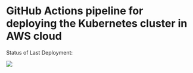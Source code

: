 # GitHub Actions pipeline for deploying the Kubernetes cluster in AWS cloud

Status of Last Deployment:<br>

<img src="https://github.com/IgorPostavnichiy/terraform-aws-eks-ci-cd/workflows/Deploy K8S with AWS/badge.svg?branch=master"><br>





